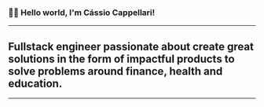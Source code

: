 ### 👨‍🚀 Hello world, I'm Cássio Cappellari!

---

## Fullstack engineer passionate about create great solutions in the form of impactful products to solve problems around finance, health and education.

---

<!--
**cassiocappellari/cassiocappellari** is a ✨ _special_ ✨ repository because its `README.md` (this file) appears on your GitHub profile.

Here are some ideas to get you started:

- 🔭 I’m currently working on ...
- 🌱 I’m currently learning ...
- 👯 I’m looking to collaborate on ...
- 🤔 I’m looking for help with ...
- 💬 Ask me about ...
- 📫 How to reach me: ...
- 😄 Pronouns: ...
- ⚡ Fun fact: ...
-->
